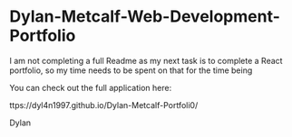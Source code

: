 # Dylan-Metcalf-Web-Development-Portfolio

I am not completing a full Readme as my next task is to complete a React portfolio, so my time needs to be spent on that for the time being

You can check out the full application here:

ttps://dyl4n1997.github.io/Dylan-Metcalf-Portfoli0/ 


Dylan
